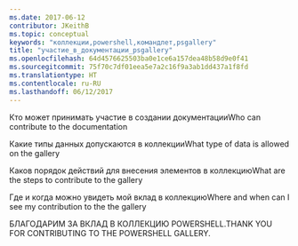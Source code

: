 ```yaml
---
ms.date: 2017-06-12
contributor: JKeithB
ms.topic: conceptual
keywords: "коллекции,powershell,командлет,psgallery"
title: "участие_в_документации_psgallery"
ms.openlocfilehash: 64d4576625503ba0e1ce6a157dea48b58d9e0f41
ms.sourcegitcommit: 75f70c7df01eea5e7a2c16f9a3ab1dd437a1f8fd
ms.translationtype: HT
ms.contentlocale: ru-RU
ms.lasthandoff: 06/12/2017
---
```

<span data-ttu-id="e46c6-103">Кто может принимать участие в создании документации</span><span class="sxs-lookup"><span data-stu-id="e46c6-103">Who can contribute to the documentation</span></span>

<span data-ttu-id="e46c6-104">Какие типы данных допускаются в коллекции</span><span class="sxs-lookup"><span data-stu-id="e46c6-104">What type of data is allowed on the gallery</span></span>

<span data-ttu-id="e46c6-105">Каков порядок действий для внесения элементов в коллекцию</span><span class="sxs-lookup"><span data-stu-id="e46c6-105">What are the steps to contribute to the gallery</span></span>

<span data-ttu-id="e46c6-106">Где и когда можно увидеть мой вклад в коллекцию</span><span class="sxs-lookup"><span data-stu-id="e46c6-106">Where and when can I see my contribution to the the gallery</span></span>

<span data-ttu-id="e46c6-107">БЛАГОДАРИМ ЗА ВКЛАД В КОЛЛЕКЦИЮ POWERSHELL.</span><span class="sxs-lookup"><span data-stu-id="e46c6-107">THANK YOU FOR CONTRIBUTING TO THE POWERSHELL GALLERY.</span></span>

